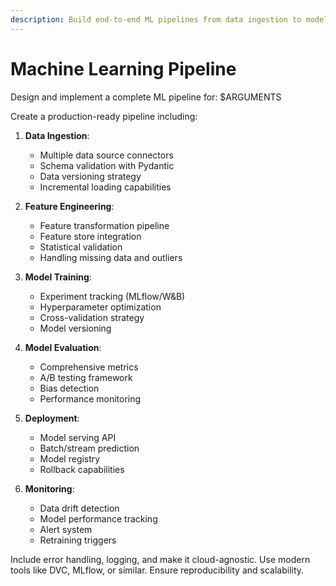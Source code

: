 ```yaml
---
description: Build end-to-end ML pipelines from data ingestion to model deployment
---
```


# Machine Learning Pipeline

Design and implement a complete ML pipeline for: $ARGUMENTS

Create a production-ready pipeline including:

1. **Data Ingestion**:
   - Multiple data source connectors
   - Schema validation with Pydantic
   - Data versioning strategy
   - Incremental loading capabilities

2. **Feature Engineering**:
   - Feature transformation pipeline
   - Feature store integration
   - Statistical validation
   - Handling missing data and outliers

3. **Model Training**:
   - Experiment tracking (MLflow/W&B)
   - Hyperparameter optimization
   - Cross-validation strategy
   - Model versioning

4. **Model Evaluation**:
   - Comprehensive metrics
   - A/B testing framework
   - Bias detection
   - Performance monitoring

5. **Deployment**:
   - Model serving API
   - Batch/stream prediction
   - Model registry
   - Rollback capabilities

6. **Monitoring**:
   - Data drift detection
   - Model performance tracking
   - Alert system
   - Retraining triggers

Include error handling, logging, and make it cloud-agnostic. Use modern tools like DVC, MLflow, or similar. Ensure reproducibility and scalability.
